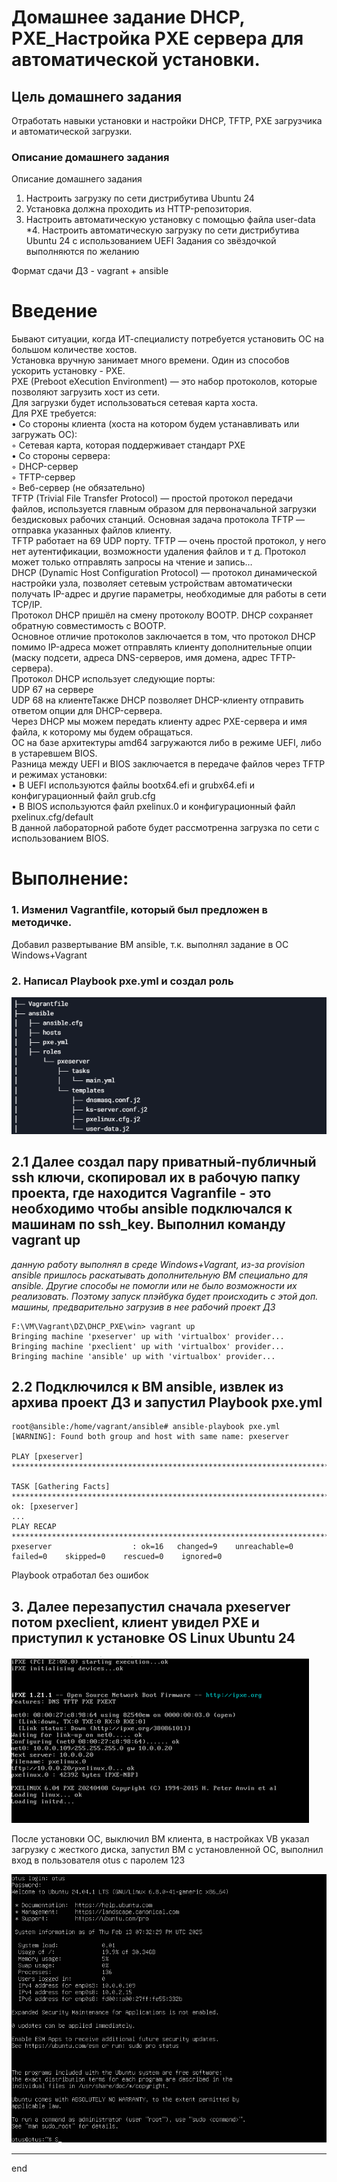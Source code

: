 # Домашнее задание DHCP, PXE_Настройка PXE сервера для автоматической установки.

## Цель домашнего задания  
Отработать навыки установки и настройки DHCP, TFTP, PXE загрузчика и автоматической загрузки.

### Описание домашнего задания  

Описание домашнего задания
1. Настроить загрузку по сети дистрибутива Ubuntu 24
2. Установка должна проходить из HTTP-репозитория.
3. Настроить автоматическую установку c помощью файла user-data    
*4. Настроить автоматическую загрузку по сети дистрибутива Ubuntu 24 c использованием UEFI
Задания со звёздочкой выполняются по желанию   

Формат сдачи ДЗ - vagrant + ansible    
   
# Введение   
Бывают ситуации, когда ИТ-специалисту потребуется установить ОС на большом количестве хостов.   
Установка вручную занимает много времени. Один из способов ускорить установку - PXE.   
PXE (Preboot eXecution Environment) — это набор протоколов, которые позволяют загрузить хост из сети.   
Для загрузки будет использоваться сетевая карта хоста.   
Для PXE требуется:   
• Со стороны клиента (хоста на котором будем устанавливать или загружать ОС):   
◦ Cетевая карта, которая поддерживает стандарт PXE   
• Со стороны сервера:   
◦ DHCP-сервер   
◦ TFTP-сервер   
◦ Веб-сервер (не обязательно)   
TFTP (Trivial File Transfer Protocol) — простой протокол передачи файлов, используется главным образом для
первоначальной загрузки бездисковых рабочих станций. Основная задача протокола TFTP — отправка
указанных файлов клиенту.   
TFTP работает на 69 UDP порту. TFTP — очень простой протокол, у него нет аутентификации, возможности
удаления файлов и т д. Протокол может только отправлять запросы на чтение и запись…   
DHCP (Dynamic Host Configuration Protocol) — протокол динамической настройки узла, позволяет сетевым
устройствам автоматически получать IP-адрес и другие параметры, необходимые для работы в сети TCP/IP.   
Протокол DHCP пришёл на смену протоколу BOOTP. DHCP сохраняет обратную совместимость с BOOTP.   
Основное отличие протоколов заключается в том, что протокол DHCP помимо IP-адреса может отправлять
клиенту дополнительные опции (маску подсети, адреса DNS-серверов, имя домена, адрес TFTP-сервера).   
Протокол DHCP использует следующие порты:   
UDP 67 на сервере    
UDP 68 на клиентеТакже DHCP позволяет DHCP-клиенту отправить ответом опции для DHCP-сервера.   
Через DHCP мы можем передать клиенту адрес PXE-сервера и имя файла, к которому мы будем обращаться.    
ОС на базе архитектуры amd64 загружаются либо в режиме UEFI, либо в устаревшем BIOS.    
Разница между UEFI и BIOS заключается в передаче файлов через TFTP и режимах установки:    
• В UEFI используются файлы bootx64.efi и grubx64.efi и конфигурационный файл grub.cfg    
• В BIOS используются файл pxelinux.0 и конфигурационный файл pxelinux.cfg/default    
В данной лабораторной работе будет рассмотренна загрузка по сети с использованием BIOS.   
   


# Выполнение:  

### 1. Изменил Vagrantfile, который был предложен в методичке.   

Добавил развертывание ВМ ansible, т.к. выполнял задание в ОС Windows+Vagrant


### 2. Написал Playbook pxe.yml и создал роль   
   
![alt text](img/1.png)   


## 2.1 Далее создал пару приватный-публичный ssh ключи, скопировал их в рабочую папку проекта, где находится Vagranfile - это необходимо чтобы ansible подключался к машинам по ssh_key. Выполнил команду vagrant up   
*данную работу выполнял в среде Windows+Vagrant, из-за provision ansible пришлось раскатывать дополнительную ВМ специально для ansible. Другие способы не помогли или не было возможности их реализовать. Поэтому запуск плэйбука будет происходить с этой доп. машины, предварительно загрузив в нее рабочий проект ДЗ*   

```shell
F:\VM\Vagrant\DZ\DHCP_PXE\win> vagrant up
Bringing machine 'pxeserver' up with 'virtualbox' provider...
Bringing machine 'pxeclient' up with 'virtualbox' provider...
Bringing machine 'ansible' up with 'virtualbox' provider...
```   

## 2.2 Подключился к ВМ ansible, извлек из архива проект ДЗ и запустил Playbook pxe.yml    

```shell
root@ansible:/home/vagrant/ansible# ansible-playbook pxe.yml
[WARNING]: Found both group and host with same name: pxeserver

PLAY [pxeserver] **********************************************************************************************

TASK [Gathering Facts] ****************************************************************************************
ok: [pxeserver]
...
PLAY RECAP ****************************************************************************************************
pxeserver                  : ok=16   changed=9    unreachable=0    failed=0    skipped=0    rescued=0    ignored=0

```   
Playbook отработал без ошибок   

## 3. Далее перезапустил сначала pxeserver потом pxeclient, клиент увидел PXE и приступил к установке OS Linux Ubuntu 24   

![alt text](img/2.png)      


После установки ОС, выключил ВМ клиента, в настройках VB указал загрузку с жесткого диска, запустил ВМ с установленной ОС, выполнил вход в пользователя otus с паролем 123  

![alt text](img/3.png)

__________________   

end